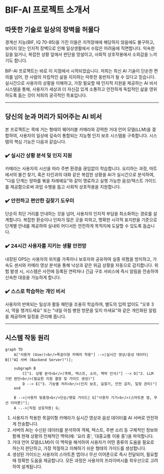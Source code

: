 # BIF-AI 프로젝트 소개서

## 따뜻한 기술로 일상의 장벽을 허물다

경계선 지능(BIF, IQ 70-85)을 가진 이들은 지적장애에 해당하지 않음에도 불구하고, 보이지 않는 인지적 장벽으로 인해 일상생활에서 수많은 어려움에 직면합니다. 익숙한 길을 잃거나, 복잡한 상황 앞에서 판단을 망설이고, 사회적 상호작용에서 소외감을 느끼기도 합니다.

BIF-AI 프로젝트는 바로 이 지점에서 시작되었습니다. 저희는 최신 AI 기술이 단순한 편의를 넘어, 한 사람의 자립적인 삶을 지지하는 따뜻한 동반자가 될 수 있다고 믿습니다. 실시간으로 사용자의 상황을 이해하고, 가장 필요할 때 인지적 지원을 제공하는 AI 비서 시스템을 통해, 사용자가 세상과 더 자신감 있게 소통하고 안전하게 독립적인 삶을 영위하도록 돕는 것이 저희의 궁극적인 목표입니다.

---

## 당신의 눈과 머리가 되어주는 AI 비서

본 프로젝트는 목에 거는 형태의 웨어러블 카메라와 강력한 거대 언어 모델(LLM)을 결합하여, 사용자의 일상에 깊숙이 통합되는 지능형 인지 보조 시스템을 구축합니다. 시스템의 핵심 기능은 다음과 같습니다.

### ✔️ 실시간 상황 분석 및 인지 지원
카메라는 사용자의 시선을 따라 주변 환경을 끊임없이 학습합니다. 요리하는 과정, 마트에서의 물건 찾기, 혹은 타인과의 대화 같은 복잡한 상황을 AI가 실시간으로 분석하여, "다음 단계는 양파를 볶을 차례예요"와 같이 명료하고 실행 가능한 음성/텍스트 가이드를 제공함으로써 과업 수행을 돕고 사회적 상호작용을 지원합니다.

### ✔️ 안전하고 편안한 길찾기 도우미
단순히 최단 거리를 안내하는 것을 넘어, 사용자의 인지적 부담을 최소화하는 경로를 설계합니다. 복잡한 환승이나 인파가 많은 곳을 피하고, 명확한 시각적 표지판을 기준으로 단계별 안내를 제공하여 실내외 어디서든 안전하게 목적지에 도달할 수 있도록 돕습니다.

### ✔️ 24시간 사용자를 지키는 생활 안전망
내장된 GPS는 사용자의 위치를 가족이나 보호자와 공유하여 실종 위험을 방지하고, 가속도 센서와 카메라 영상 분석을 통해 낙상과 같은 위급 상황을 자동으로 감지합니다. 위험 발생 시, 시스템은 사전에 등록된 연락처나 긴급 구조 서비스에 즉시 알림을 전송하여 신속한 대응을 가능하게 합니다.

### ✔️ 스스로 학습하는 개인 비서
사용자의 반복되는 일상과 활동 패턴을 조용히 학습하여, 별도의 입력 없이도 "오후 3시, 약을 챙겨드세요" 또는 "내일 아침 병원 방문을 잊지 마세요"와 같은 개인화된 알림을 제공하며 일정을 관리해 줍니다.

---

## 시스템 작동 원리

```mermaid
graph TD
    A["사용자 (User)<br/>목걸이형 카메라 착용"] -->|실시간 영상/음성 데이터| B[("AI 서버 (Backend Server)")];
    
    subgraph B
        C["1. 상황 분석<br/>(객체, 텍스트, 소리, 맥락 인식)"] --> D["2. LLM 기반 판단<br/>(필요한 지원 결정 및 가이드 생성)"]
        D --> E["3. 기능별 처리<br/>(인지 보조, 길찾기, 안전 감지, 일정 관리)"]
    end

    B -->|사용자 맞춤형<br/>단순/명료 가이드| G["사용자 기기<br/>(스마트폰 앱, 무선 이어폰)"];
    A -.->|직접 상호작용| G;
```

1.  사용자가 착용한 목걸이형 카메라가 실시간 영상과 음성 데이터를 AI 서버로 안전하게 전송합니다.
2.  서버의 AI는 수신된 데이터를 분석하여 객체, 텍스트, 주변 소리 등 구체적인 정보와 함께 현재 상황의 전체적인 맥락(예: '요리 중', '대중교통 이용 중')을 파악합니다.
3.  거대 언어 모델(LLM)이 이 맥락을 해석하여 사용자가 어떤 종류의 도움을 필요로 하는지 판단하고, 가장 적절하고 이해하기 쉬운 형태의 가이드를 생성합니다.
4.  생성된 가이드는 사용자의 스마트폰 앱이나 무선 이어폰으로 즉시 전달되어, 필요할 때 정확한 도움을 제공합니다. 모든 과정은 사용자의 프라이버시를 최우선으로 고려하여 설계됩니다. 